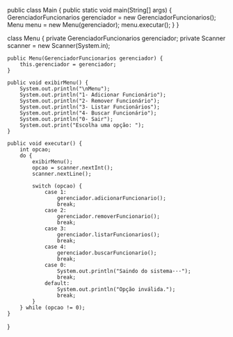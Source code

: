 public class Main {
    public static void main(String[] args) {
        GerenciadorFuncionarios gerenciador = new GerenciadorFuncionarios();
        Menu menu = new Menu(gerenciador);
        menu.executar();
    }
}

class Menu {
    private GerenciadorFuncionarios gerenciador;
    private Scanner scanner = new Scanner(System.in);

    public Menu(GerenciadorFuncionarios gerenciador) {
        this.gerenciador = gerenciador;
    }

    public void exibirMenu() {
        System.out.println("\nMenu");
        System.out.println("1- Adicionar Funcionário");
        System.out.println("2- Remover Funcionário");
        System.out.println("3- Listar Funcionários");
        System.out.println("4- Buscar Funcionário");
        System.out.println("0- Sair");
        System.out.print("Escolha uma opção: ");
    }

    public void executar() {
        int opcao;
        do {
            exibirMenu();
            opcao = scanner.nextInt();
            scanner.nextLine(); 

            switch (opcao) {
                case 1:
                    gerenciador.adicionarFuncionario();
                    break;
                case 2:
                    gerenciador.removerFuncionario();
                    break;
                case 3:
                    gerenciador.listarFuncionarios();
                    break;
                case 4:
                    gerenciador.buscarFuncionario();
                    break;
                case 0:
                    System.out.println("Saindo do sistema···");
                    break;
                default:
                    System.out.println("Opção inválida.");
                    break;
            }
        } while (opcao != 0);
    }
}

